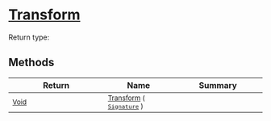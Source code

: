 # [Transform](./ResampleSamplesCountBased-100663829.md)


Return type:
## Methods

| Return | Name | Summary | 
| --- | --- | --- | 
| <sub>[Void](https://docs.microsoft.com/en-us/dotnet/api/System.Void)</sub><img width=200/>| <sub>[Transform](./ResampleSamplesCountBased-100663829.md) ( [`Signature`](./../../../../Signature.md) )</sub>| <sub></sub><img width=200/>| <br>


